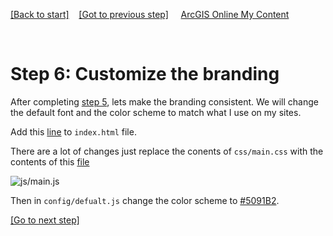 [[Back to start]](github.md)&nbsp;&nbsp;&nbsp;&nbsp;[[Got to previous step]](GitHub_step5.md)
&nbsp;&nbsp;&nbsp;&nbsp;[ArcGIS Online My Content](http://www.arcgis.com/home/content.html)

&nbsp;

# Step 6: Customize the branding

After completing [step 5](GitHub_step5.md), lets make the branding consistent.  We will change the default font and the color scheme to match what I use on my sites.

Add this [line](https://gist.github.com/daveism/9d02902697ffc62f4ccc4f67b7ce011e#file-ncgis-2017-index-no-dns-html-L16) to `index.html` file.

There are a lot of changes just replace the conents of `css/main.css` with the contents of this  [file](https://gist.github.com/daveism/aa4af8c979021671d9ec6ab37d729a60)

![js/main.js](https://docs.google.com/uc?id=0BykF_bN9fsvIaFozVGhYMjV4TG8)


Then in `config/defualt.js` change the color scheme to [#5091B2](https://gist.github.com/daveism/185dbc903a9f3755cf241700ef8374d7#file-ncgis-2017-defaults-js-L17). 

[[Go to next step]](GitHub_step7.md)
